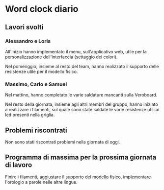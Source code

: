 # Word clock diario

## Lavori svolti

### Alessandro e Loris

All'inizio hanno implementato il menu, sull'applicativo web, utile per la personalizzazione dell'interfaccia (settaggio dei colori).

Nel pomeriggio, insieme al resto del team, hanno realizzato il supporto delle resistenze utile per il modello fisico.

### Massimo, Carlo e Samuel

Nel mattino, hanno completato le varie saldature mancanti sulla Veroboard.

Nel resto della giornata, insieme agli altri membri del gruppo, hanno iniziato a realizzare i filamenti, sul quale sono state
saldate le varie resistenze utili ai led presenti nella griglia.

## Problemi riscontrati

Non sono stati riscontrati problemi nella giornata di oggi.


## Programma di massima per la prossima giornata di lavoro
Finire i filamenti, aggiustare il supporto del modello fisico, implementare l'orologio a parole nelle altre lingue.

